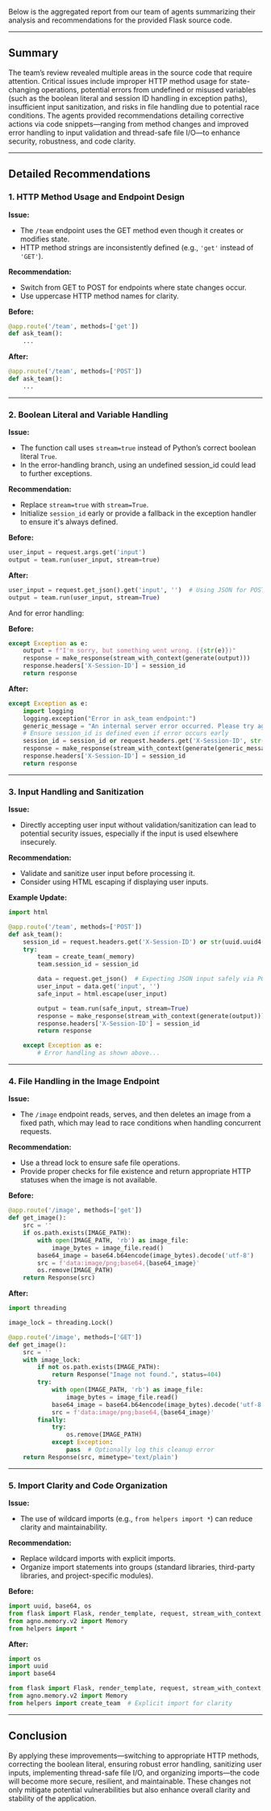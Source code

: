 Below is the aggregated report from our team of agents summarizing their analysis and recommendations for the provided Flask source code.

---

## Summary

The team’s review revealed multiple areas in the source code that require attention. Critical issues include improper HTTP method usage for state-changing operations, potential errors from undefined or misused variables (such as the boolean literal and session ID handling in exception paths), insufficient input sanitization, and risks in file handling due to potential race conditions. The agents provided recommendations detailing corrective actions via code snippets—ranging from method changes and improved error handling to input validation and thread-safe file I/O—to enhance security, robustness, and code clarity.

---

## Detailed Recommendations

### 1. HTTP Method Usage and Endpoint Design

**Issue:**  
- The `/team` endpoint uses the GET method even though it creates or modifies state.
- HTTP method strings are inconsistently defined (e.g., `'get'` instead of `'GET'`).

**Recommendation:**  
- Switch from GET to POST for endpoints where state changes occur.
- Use uppercase HTTP method names for clarity.

**Before:**
```python
@app.route('/team', methods=['get'])
def ask_team():
    ...
```

**After:**
```python
@app.route('/team', methods=['POST'])
def ask_team():
    ...
```

---

### 2. Boolean Literal and Variable Handling

**Issue:**  
- The function call uses `stream=true` instead of Python’s correct boolean literal `True`.
- In the error-handling branch, using an undefined session_id could lead to further exceptions.

**Recommendation:**  
- Replace `stream=true` with `stream=True`.
- Initialize `session_id` early or provide a fallback in the exception handler to ensure it's always defined.

**Before:**
```python
user_input = request.args.get('input')
output = team.run(user_input, stream=true)
```

**After:**
```python
user_input = request.get_json().get('input', '')  # Using JSON for POST
output = team.run(user_input, stream=True)
```

And for error handling:

**Before:**
```python
except Exception as e:
    output = f"I'm sorry, but something went wrong. ({str(e)})"
    response = make_response(stream_with_context(generate(output)))
    response.headers['X-Session-ID'] = session_id
    return response
```

**After:**
```python
except Exception as e:
    import logging
    logging.exception("Error in ask_team endpoint:")
    generic_message = "An internal server error occurred. Please try again later."
    # Ensure session_id is defined even if error occurs early
    session_id = session_id or request.headers.get('X-Session-ID', str(uuid.uuid4()))
    response = make_response(stream_with_context(generate(generic_message)))
    response.headers['X-Session-ID'] = session_id
    return response
```

---

### 3. Input Handling and Sanitization

**Issue:**  
- Directly accepting user input without validation/sanitization can lead to potential security issues, especially if the input is used elsewhere insecurely.

**Recommendation:**  
- Validate and sanitize user input before processing it.
- Consider using HTML escaping if displaying user inputs.

**Example Update:**
```python
import html

@app.route('/team', methods=['POST'])
def ask_team():
    session_id = request.headers.get('X-Session-ID') or str(uuid.uuid4())
    try:
        team = create_team(_memory)
        team.session_id = session_id

        data = request.get_json()  # Expecting JSON input safely via POST
        user_input = data.get('input', '')
        safe_input = html.escape(user_input)

        output = team.run(safe_input, stream=True)
        response = make_response(stream_with_context(generate(output)))
        response.headers['X-Session-ID'] = session_id
        return response

    except Exception as e:
        # Error handling as shown above...
```

---

### 4. File Handling in the Image Endpoint

**Issue:**  
- The `/image` endpoint reads, serves, and then deletes an image from a fixed path, which may lead to race conditions when handling concurrent requests.

**Recommendation:**  
- Use a thread lock to ensure safe file operations.
- Provide proper checks for file existence and return appropriate HTTP statuses when the image is not available.

**Before:**
```python
@app.route('/image', methods=['get'])
def get_image():
    src = ''
    if os.path.exists(IMAGE_PATH):
        with open(IMAGE_PATH, 'rb') as image_file:
            image_bytes = image_file.read()
        base64_image = base64.b64encode(image_bytes).decode('utf-8')
        src = f'data:image/png;base64,{base64_image}'
        os.remove(IMAGE_PATH)
    return Response(src)
```

**After:**
```python
import threading

image_lock = threading.Lock()

@app.route('/image', methods=['GET'])
def get_image():
    src = ''
    with image_lock:
        if not os.path.exists(IMAGE_PATH):
            return Response("Image not found.", status=404)
        try:
            with open(IMAGE_PATH, 'rb') as image_file:
                image_bytes = image_file.read()
            base64_image = base64.b64encode(image_bytes).decode('utf-8')
            src = f'data:image/png;base64,{base64_image}'
        finally:
            try:
                os.remove(IMAGE_PATH)
            except Exception:
                pass  # Optionally log this cleanup error
    return Response(src, mimetype='text/plain')
```

---

### 5. Import Clarity and Code Organization

**Issue:**  
- The use of wildcard imports (e.g., `from helpers import *`) can reduce clarity and maintainability.

**Recommendation:**  
- Replace wildcard imports with explicit imports.
- Organize import statements into groups (standard libraries, third-party libraries, and project-specific modules).

**Before:**
```python
import uuid, base64, os
from flask import Flask, render_template, request, stream_with_context, make_response, Response
from agno.memory.v2 import Memory
from helpers import *
```

**After:**
```python
import os
import uuid
import base64

from flask import Flask, render_template, request, stream_with_context, make_response, Response
from agno.memory.v2 import Memory
from helpers import create_team  # Explicit import for clarity
```

---

## Conclusion

By applying these improvements—switching to appropriate HTTP methods, correcting the boolean literal, ensuring robust error handling, sanitizing user inputs, implementing thread-safe file I/O, and organizing imports—the code will become more secure, resilient, and maintainable. These changes not only mitigate potential vulnerabilities but also enhance overall clarity and stability of the application.